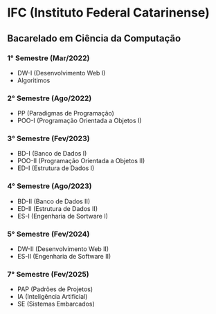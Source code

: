 # IFC (Instituto Federal Catarinense) 

## Bacarelado em Ciência da Computação

### 1° Semestre (Mar/2022)
  - DW-I (Desenvolvimento Web I)
  - Algoritimos

### 2° Semestre (Ago/2022)
  - PP (Paradigmas de Programação)
  - POO-I (Programação Orientada a Objetos I)

### 3° Semestre (Fev/2023)
  - BD-I (Banco de Dados I)
  - POO-II (Programação Orientada a Objetos II)
  - ED-I (Estrutura de Dados I)

### 4° Semestre (Ago/2023)
  - BD-II (Banco de Dados II)
  - ED-II (Estrutura de Dados II)
  - ES-I (Engenharia de Sortware I)

### 5° Semestre (Fev/2024)
  - DW-II (Desenvolvimento Web II)
  - ES-II (Engenharia de Software II)

  ### 7° Semestre (Fev/2025)
  - PAP (Padrões de Projetos)
  - IA (Inteligência Artificial)
  - SE (Sistemas Embarcados)
